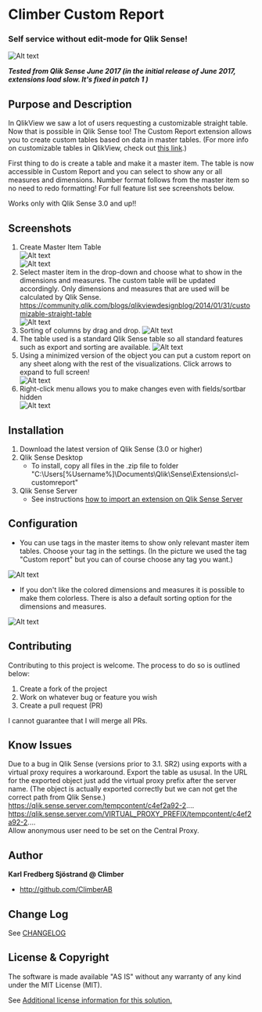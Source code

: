 # Climber Custom Report
### Self service without edit-mode for Qlik Sense!  

![Alt text](/screenshots/CustomReportSmaller.png?raw=true "Custom Report")

***Tested from Qlik Sense June 2017 (in the initial release of June 2017, extensions load slow. It's fixed in patch 1 )***

## Purpose and Description
In QlikView we saw a lot of users requesting a customizable straight table. Now that is possible in Qlik Sense too! The Custom Report extension allows you to create custom tables based on data in master tables. (For more info on customizable tables in QlikView, check out [this link](https://community.qlik.com/blogs/qlikviewdesignblog/2014/01/31/customizable-straight-table).)

First thing to do is create a table and make it a master item. The table is now accessible in Custom Report and you can select to show any or all measures and dimensions. Number format follows from the master item so no need to redo formatting! For full feature list see screenshots below.

Works only with Qlik Sense 3.0 and up!!


## Screenshots
1. Create Master Item Table  
![Alt text](/screenshots/CreateMasterTable.png?raw=true "Create Table")  
![Alt text](/screenshots/CreateMasterTable2.png?raw=true "Add to master items")  
2. Select master item in the drop-down and choose what to show in the dimensions and measures. The custom table will be updated accordingly. Only dimensions and measures that are used will be calculated by Qlik Sense. https://community.qlik.com/blogs/qlikviewdesignblog/2014/01/31/customizable-straight-table  
![Alt text](/screenshots/CustomReport.png?raw=true "Custom Report")  
3. Sorting of columns by drag and drop. 
![Alt text](/screenshots/DragAndDropToSort.png?raw=true "Drag and drop to sort")  
4. The table used is a standard Qlik Sense table so all standard features such as export and sorting are available. 
![Alt text](/screenshots/StandardTableExport.png?raw=true "Standard table export and sort")  
5. Using a minimized version of the object you can put a custom report on any sheet along with the rest of the visualizations. Click arrows to expand to full screen!  
![Alt text](/screenshots/Minimized.png?raw=true "Minimized")  
6. Right-click menu allows you to make changes even with fields/sortbar hidden  
![Alt text](/screenshots/RightClickMenu.png?raw=true "Right-Click Menu")  

## Installation

1. Download the latest version of Qlik Sense (3.0 or higher)
2. Qlik Sense Desktop
	* To install, copy all files in the .zip file to folder "C:\Users\[%Username%]\Documents\Qlik\Sense\Extensions\cl-customreport\"
3. Qlik Sense Server
	* See instructions [how to import an extension on Qlik Sense Server](http://help.qlik.com/en-US/sense/Subsystems/ManagementConsole/Content/import-extensions.htm)

## Configuration

* You can use tags in the master items to show only relevant master item tables. Choose your tag in the settings. (In the picture we used the tag "Custom report" but you can of course choose any tag you want.) 

![Alt text](/screenshots/UseTags.png?raw=true "Use tags to filter master items")

* If you don't like the colored dimensions and measures it is possible to make them colorless. There is also a default sorting option for the dimensions and measures.

![Alt text](/screenshots/ColorOrNoColor.png?raw=true "Use tags to filter master items")


## Contributing
Contributing to this project is welcome. The process to do so is outlined below:

1. Create a fork of the project
2. Work on whatever bug or feature you wish
3. Create a pull request (PR)

I cannot guarantee that I will merge all PRs.

## Know Issues
Due to a bug in Qlik Sense (versions prior to 3.1. SR2) using exports with a virtual proxy requires a workaround. Export the table as ususal. In the URL for the exported object just add the virtual proxy prefix after the server name. (The object is actually exported correctly but we can not get the correct path from Qlik Sense.)  
https://qlik.sense.server.com/tempcontent/c4ef2a92-2....  
https://qlik.sense.server.com/VIRTUAL_PROXY_PREFIX/tempcontent/c4ef2a92-2....  
Allow anonymous user need to be set on the Central Proxy.  

## Author

**Karl Fredberg Sjöstrand @ Climber**
* http://github.com/ClimberAB


## Change Log

See [CHANGELOG](CHANGELOG.yml)

## License & Copyright
The software is made available "AS IS" without any warranty of any kind under the MIT License (MIT).

See [Additional license information for this solution.](LICENSE.md)
